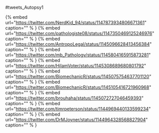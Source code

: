 #tweets_Autopsy1

{% embed url="https://twitter.com/NerdKid_94/status/1147873934806671361"  caption="" % }
{% embed url="https://twitter.com/pathologiste08/status/1147350469125246976"  caption="" % }
{% embed url="https://twitter.com/AntropoLegal/status/1145096628413456384"  caption="" % }
{% embed url="https://twitter.com/mb_Pathology/status/1145804165915873281"  caption="" % }
{% embed url="https://twitter.com/HiIamVoter/status/1145308689680801792"  caption="" % }
{% embed url="https://twitter.com/BiomechanicR/status/1145075754637701120"  caption="" % }
{% embed url="https://twitter.com/BiomechanicR/status/1145105416721960968"  caption="" % }
{% embed url="https://twitter.com/brouhaha/status/1145072727046459393"  caption="" % }
{% embed url="https://twitter.com/timrpeterson/status/1144969440133599234"  caption="" % }
{% embed url="https://twitter.com/DrMJoyner/status/1144964328568827904"  caption="" % }
